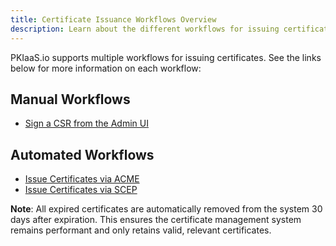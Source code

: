 ```yaml
---
title: Certificate Issuance Workflows Overview
description: Learn about the different workflows for issuing certificates on PKIaaS.io.
---
```

PKIaaS.io supports multiple workflows for issuing certificates. See the links below for more information on each workflow:
## Manual Workflows
* [Sign a CSR from the Admin UI](sign-a-csr-from-the-admin-ui.md)

## Automated Workflows
* [Issue Certificates via ACME](../acme/overview.md)
* [Issue Certificates via SCEP](../scep/overview.md)

**Note**: All expired certificates are automatically removed from the system 30 days after expiration. This ensures the certificate management system remains performant and only retains valid, relevant certificates.